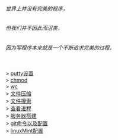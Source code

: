 ###### 世界上并没有完美的程序，

###### 但我们并不因此而沮丧，

###### 因为写程序本来就是一个不断追求完美的过程。

</br>
> <a href="./commond/puttySetting.html">putty设置</a></br>
> <a href="./commond/chmod.html">chmod</a></br>
> <a href="./commond/wc.html">wc</a></br>
> <a href="./commond/文件压缩.html">文件压缩</a></br>
> <a href="./commond/文件搜索.html">文件搜索</a></br>
> <a href="./commond/process.html">查看进程</a></br>
> <a href="./commond/服务器搭建.html">服务器搭建</a></br>
> <a href="./commond/git.html">git命令以及配置</a></br>
> <a href="./commond/linux-mint.html">linuxMint配置</a></br>